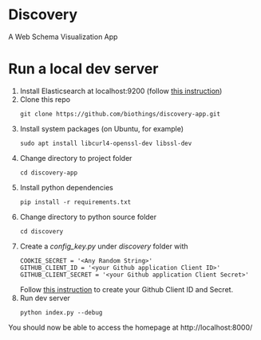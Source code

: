 # Discovery
A Web Schema Visualization App 

# Run a local dev server
1. Install Elasticsearch at localhost:9200 (follow [this instruction](https://www.elastic.co/guide/en/elasticsearch/reference/current/_installation.html))
2. Clone this repo
    ```
    git clone https://github.com/biothings/discovery-app.git
    ````
3. Install system packages (on Ubuntu, for example)
    ```
    sudo apt install libcurl4-openssl-dev libssl-dev
    ```
4. Change directory to project folder
    ```
    cd discovery-app
    ```
3. Install python dependencies
    ```
    pip install -r requirements.txt
    ```
4. Change directory to python source folder
    ```
    cd discovery
    ```
5. Create a *config_key.py* under *discovery* folder with
    ```
    COOKIE_SECRET = '<Any Random String>'
    GITHUB_CLIENT_ID = '<your Github application Client ID>'
    GITHUB_CLIENT_SECRET = '<your Github application Client Secret>'
    ```
    Follow [this instruction](https://developer.github.com/apps/building-oauth-apps/creating-an-oauth-app/) to create your Github Client ID and Secret.
8. Run dev server
    ```
    python index.py --debug
    ```
You should now be able to access the homepage at http://localhost:8000/
